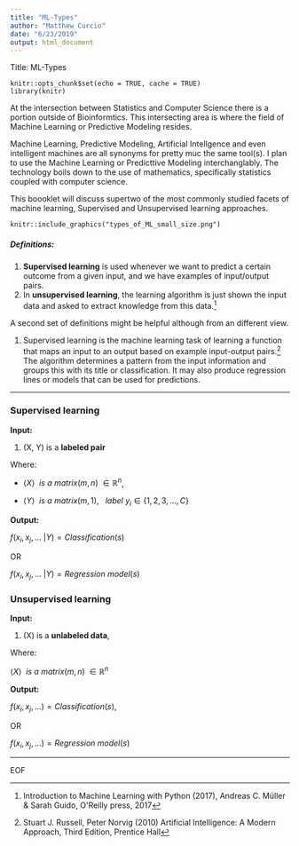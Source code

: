 ```yaml
---
title: "ML-Types"
author: "Matthew Curcio"
date: "6/23/2019"
output: html_document
---
```


Title: ML-Types


```{r message=FALSE, warning=FALSE, include=FALSE}
knitr::opts_chunk$set(echo = TRUE, cache = TRUE)
library(knitr)
```

At the intersection between Statistics and Computer Science there is a portion outside of Bioinformtics. This intersecting area is where the field of Machine Learning or Predictive Modeling resides. 

Machine Learning, Predictive Modeling, Artificial Intellgence and even intelligent machines are all synonyms for pretty muc the same tool(s). I plan to use the Machine Learning or Predicttive Modeling interchanglably. The technology boils down to the use of mathematics, specifically statistics coupled with computer science. 

This boooklet will discuss supertwo of the most commonly studied facets of machine learning, Supervised and Unsupervised learning approaches.  

```{r, echo=FALSE, fig.cap="Two Types Of Machine Learning", out.width = '70%', fig.align="center"}
knitr::include_graphics("types_of_ML_small_size.png")
```


##### Definitions:

1. **Supervised learning** is used whenever we want to predict a certain
outcome from a given input, and we have examples of input/output pairs.
2. In **unsupervised learning**, the learning algorithm is just shown the input data
and asked to extract knowledge from this data.[^1]

[^1]:Introduction to Machine Learning with Python (2017), Andreas C. Müller & Sarah Guido, O'Reilly press, 2017

A second set of definitions might be helpful although from an different view.

1. Supervised learning is the machine learning task of learning a function that maps an input to an output based on example input-output pairs.[^2] The algorithm determines a pattern from the input information and groups this with its title or classification. It may also produce regression lines or models that can be used for predictions.

[^2]:Stuart J. Russell, Peter Norvig (2010) Artificial Intelligence: A Modern Approach, Third Edition, Prentice Hall

---

### Supervised learning  

**Input:**  

1. (X, Y) is a **labeled pair** 

Where:

- $\langle X \rangle ~~ is~ a~ matrix(m,n)~ \in \mathbb{R}^n$,

- $\langle Y \rangle  ~~ is~ a~ matrix(m,1),~~~ label~y_i \in \{1, 2, 3, ...,C\}~~$

**Output:**  

$f(x_i, x_j, ... ~| Y) = Classification(s)$ 

OR 

$f(x_i, x_j, ... ~| Y) = Regression ~model(s)$

### Unsupervised learning

**Input:**  

1. (X) is a **unlabeled data**,    
    
Where:

$\langle X \rangle ~~ is~ a~ matrix(m,n)~ \in \mathbb{R}^n$  

**Output:**  

$f(x_i, x_j, ...) = Classification(s)$, 

OR

$f(x_i, x_j, ...) = Regression ~model(s)$  

---




EOF

